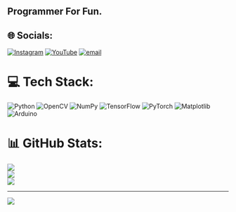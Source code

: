 ## Programmer For Fun.
## 🌐 Socials:
[![Instagram](https://img.shields.io/badge/Instagram-%23E4405F.svg?logo=Instagram&logoColor=white)](https://instagram.com/thousandminusseven7) [![YouTube](https://img.shields.io/badge/YouTube-%23FF0000.svg?logo=YouTube&logoColor=white)](https://youtube.com/@harshujiwane8265) [![email](https://img.shields.io/badge/Email-D14836?logo=gmail&logoColor=white)](mailto:harshugotu12@gmail.com) 

# 💻 Tech Stack:
![Python](https://img.shields.io/badge/python-3670A0?style=for-the-badge&logo=python&logoColor=ffdd54) ![OpenCV](https://img.shields.io/badge/opencv-%23white.svg?style=for-the-badge&logo=opencv&logoColor=white) ![NumPy](https://img.shields.io/badge/numpy-%23013243.svg?style=for-the-badge&logo=numpy&logoColor=white) ![TensorFlow](https://img.shields.io/badge/TensorFlow-%23FF6F00.svg?style=for-the-badge&logo=TensorFlow&logoColor=white) ![PyTorch](https://img.shields.io/badge/PyTorch-%23EE4C2C.svg?style=for-the-badge&logo=PyTorch&logoColor=white) ![Matplotlib](https://img.shields.io/badge/Matplotlib-%23ffffff.svg?style=for-the-badge&logo=Matplotlib&logoColor=black) ![Arduino](https://img.shields.io/badge/-Arduino-00979D?style=for-the-badge&logo=Arduino&logoColor=white)
# 📊 GitHub Stats:
![](https://github-readme-stats.vercel.app/api?username=Harshu1000-7&theme=merko&hide_border=false&include_all_commits=false&count_private=false)<br/>
![](https://github-readme-streak-stats.herokuapp.com/?user=Harshu1000-7&theme=merko&hide_border=false)<br/>
![](https://github-readme-stats.vercel.app/api/top-langs/?username=Harshu1000-7&theme=merko&hide_border=false&include_all_commits=false&count_private=false&layout=compact)

---
[![](https://visitcount.itsvg.in/api?id=Harshu1000-7&icon=0&color=0)](https://visitcount.itsvg.in)

<!-- Proudly created with GPRM ( https://gprm.itsvg.in ) -->

